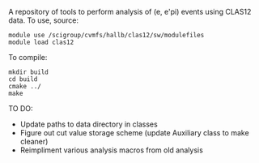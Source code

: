 A repository of tools to perform analysis of (e, e'pi) events using CLAS12 data.  To use, source:
```
module use /scigroup/cvmfs/hallb/clas12/sw/modulefiles
module load clas12
```
To compile:
```
mkdir build
cd build
cmake ../
make
```

TO DO:
- Update paths to data directory in classes
- Figure out cut value storage scheme (update Auxiliary class to make cleaner)
- Reimpliment various analysis macros from old analysis
